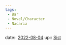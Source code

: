 ```yaml
---
tags:
 - Bar
 - Novel/Character
 - Nacaria
---
```


date:: [2022-08-04](Daily_Note/2022-08-04.md)
up:: [Sist](Sist.md)
